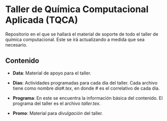 Taller de Química Computacional Aplicada (TQCA)
===============================================

Repositorio en el que se hallará el material de soporte de todo el taller de química computacional. Este se irá actualizando a medida que sea necesario.

Contenido
---------

 * **Data**: Material de apoyo para el taller.

 * **Dias**: Actividades programadas para cada día del taller. Cada archivo tiene como nombre *dia#.tex*, en donde *#* es el correlativo de cada día.

 * **Programa**: En este se encuentra la información básica del contenido. El programa del taller es el archivo *taller.tex*.

 * **Promo**: Material para *divulgación* del taller.
